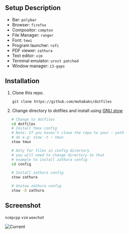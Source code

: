 Setup Description
-----------------

* Bar: `polybar`
* Browser: `firefox`
* Compositor: `compton`
* File Manager: `ranger`
* Font: ` tewi `
* Program launcher: `rofi`
* PDF viewer: `zathura`
* Text editor: `vim`
* Terminal emulator: `urxvt patched`
* Window manager: `i3-gaps`


Installation
------------

1. Clone this repo.
   
   `git clone https://github.com/mohabaks/dotfiles`
2. Change directory to dotfiles and install using [GNU stow]
```bash
   # Change to dotfiles
   cd dotfiles
   # Install tmux config
   # Note: If you haven't clone the repo to your ~ path
   # do e.g: stow -t ~ tmux
   stow tmux

   # Only for files in config directory
   # you will need to change directory to that
   # example to install zathura config 
   cd config

   # Install zathura config
   stow zathura

   # Unstow zathura config
   stow -D zathura
```

Screenshot
----------

`ncmpcpp` `vim` `weechat`

![Current](https://i.imgur.com/0Ss2cDI.png)


[GNU stow]: https://www.gnu.org/s/stow/manual/stow.html
